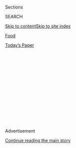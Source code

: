 <div id="app">

<div>

<div>

<div>

<div class="NYTAppHideMasthead css-1q2w90k e1suatyy0">

<div class="section css-ui9rw0 e1suatyy2">

<div class="css-eph4ug er09x8g0">

<div class="css-6n7j50">

</div>

<span class="css-1dv1kvn">Sections</span>

<div class="css-10488qs">

<span class="css-1dv1kvn">SEARCH</span>

</div>

[Skip to content](#site-content)[Skip to site
index](#site-index)

</div>

<div id="masthead-section-label" class="css-1wr3we4 eaxe0e00">

[Food](https://www.nytimes3xbfgragh.onion/section/food)

</div>

<div class="css-10698na e1huz5gh0">

</div>

</div>

<div id="masthead-bar-one" class="section hasLinks css-15hmgas e1csuq9d3">

<div class="css-uqyvli e1csuq9d0">

</div>

<div class="css-1uqjmks e1csuq9d1">

</div>

<div class="css-9e9ivx">

[](https://myaccount.nytimes3xbfgragh.onion/auth/login?response_type=cookie&client_id=vi)

</div>

<div class="css-1bvtpon e1csuq9d2">

[Today’s
Paper](https://www.nytimes3xbfgragh.onion/section/todayspaper)

</div>

</div>

</div>

</div>

<div data-aria-hidden="false">

<div id="site-content" data-role="main">

<div>

<div class="css-1aor85t" style="opacity:0.000000001;z-index:-1;visibility:hidden">

<div class="css-1hqnpie">

<div class="css-epjblv">

<span class="css-17xtcya">[Food](/section/food)</span><span class="css-x15j1o">|</span><span class="css-fwqvlz">At
Lilia in Brooklyn, Missy Robbins Is Cooking Pasta
Again</span>

</div>

<div class="css-k008qs">

<div class="css-1iwv8en">

<span class="css-18z7m18"></span>

<div>

</div>

</div>

<span class="css-1n6z4y">https://nyti.ms/22XZMsG</span>

<div class="css-1705lsu">

<div class="css-4xjgmj">

<div class="css-4skfbu" data-role="toolbar" data-aria-label="Social Media Share buttons, Save button, and Comments Panel with current comment count" data-testid="share-tools">

  - 
  - 
  - 
  - 
    
    <div class="css-6n7j50">
    
    </div>

  - 
  - 

</div>

</div>

</div>

</div>

</div>

</div>

<div class="css-13pd83m">

</div>

<div id="top-wrapper" class="css-1sy8kpn">

<div id="top-slug" class="css-l9onyx">

Advertisement

</div>

[Continue reading the main
story](#after-top)

<div class="ad top-wrapper" style="text-align:center;height:100%;display:block;min-height:250px">

<div id="top" class="place-ad" data-position="top" data-size-key="top">

</div>

</div>

<div id="after-top">

</div>

</div>

<div id="sponsor-wrapper" class="css-1hyfx7x">

<div id="sponsor-slug" class="css-19vbshk">

Supported by

</div>

[Continue reading the main
story](#after-sponsor)

<div id="sponsor" class="ad sponsor-wrapper" style="text-align:center;height:100%;display:block">

</div>

<div id="after-sponsor">

</div>

</div>

[Restaurant
Review](/column/restaurant-review "Restaurant Review")

<div class="css-1vkm6nb ehdk2mb0">

# At Lilia in Brooklyn, Missy Robbins Is Cooking Pasta Again

</div>

<div class="sizeMedium layoutHorizontal css-1ccaq62 ejvbdkh1">

[](https://www.nytimes3xbfgragh.onion/slideshow/2016/03/30/dining/lilia-restaurant-brooklyn.html)

<div class="css-5nx6oe">

## Lilia

<div class="css-1xhl2m">

12 Photos

View Slide Show
<span class="css-t4350i">›</span>

</div>

</div>

<div class="css-79elbk">

<div class="css-hyytny">

</div>

![](https://static01.graylady3jvrrxbe.onion/images/2016/03/30/dining/30REST-LILIA-slide-31ZE/30REST-LILIA-slide-31ZE-articleLarge.jpg?quality=75&auto=webp&disable=upscale)

</div>

<div class="css-17ai7jg e15qwgfe0">

<span class="css-16f3y1r e13ogyst0">Devin Yalkin for The New York
Times</span>

</div>

</div>

<div class="css-170u9t6">

<div class="css-jh549l" data-testid="restaurant-review-header">

<div class="css-83hgbf">

  - Lilia  
    <span class="css-z4hz5">★★★</span>
    Italian
    $$$
    <span>567 Union Avenue</span>
    718-576-3095

</div>

[Reserve a
Table](https://resy.com/cities/ny/lilia?utm_source=nyt&utm_medium=restoprofile&utm_campaign=affiliates&aff_id=c1fe784)

When you make a reservation at an independently reviewed restaurant
through our site, we earn an affiliate commission.

</div>

</div>

<div class="css-xt80pu e12qa4dv0">

<div class="css-18e8msd">

<div class="css-vp77d3 epjyd6m0">

<div class="css-1baulvz">

By [<span class="css-1baulvz last-byline" itemprop="name">Pete
Wells</span>](http://www.nytimes3xbfgragh.onion/by/pete-wells)

</div>

</div>

  - March 29,
    2016

  - 
    
    <div class="css-4xjgmj">
    
    <div class="css-d8bdto" data-role="toolbar" data-aria-label="Social Media Share buttons, Save button, and Comments Panel with current comment count" data-testid="share-tools">
    
      - 
      - 
      - 
      - 
        
        <div class="css-6n7j50">
        
        </div>
    
      - 
      - 
    
    </div>
    
    </div>

</div>

</div>

<div class="section meteredContent css-1r7ky0e" name="articleBody" itemprop="articleBody">

<div class="css-1fanzo5 StoryBodyCompanionColumn">

<div class="css-53u6y8">

My one-sentence review of Lilia for the too-long-didn’t-read crowd:
Missy Robbins is cooking pasta again.

That is all you need to know before you begin plotting a night at this
casual Brooklyn restaurant with Manhattan-level underpinnings. [Lilia’s
menu](http://www.lilianewyork.com/menu/) has many other very good
things, but pasta made by Ms. Robbins is a direct route to happiness
that has been shut off to New Yorkers since she left the two [A
Voce](http://www.nytimes3xbfgragh.onion/2009/11/25/dining/reviews/25rest.html?pagewanted=all)restaurants
in 2013.

Slip a fork into the pappardelle with veal Bolognese. Shiny with just
enough herb-flecked sauce that one noodle peels away from the rest as
you lift, they are rolled so thin that they’re almost weightless. Taste
them, and you notice their delicacy along with the naked simplicity of
the chopped veal gently cooked into tenderness with dark and meaty dried
porcini. There is no milk in this Bolognese and no tomatoes apart from
some juice, but nothing is missing.

Stab an agnolotto, bring a parcel of sheep’s milk ricotta and feta in
gorgeously supple yellow dough to your mouth. It’s been rolled in melted
butter with honey and saffron threads. The perfume is subtle but
insistent, and when it threatens to be too much, you bite into a soft
dried tomato. Why did everybody turn against dried tomatoes? At the
right time, they’re wonderful, and this is one of those times.

</div>

</div>

<div class="css-1fanzo5 StoryBodyCompanionColumn">

<div class="css-53u6y8">

The ricotta gnocchi are tender cheese dumplings that seem to be held
together by nothing but the force of Ms. Robbins’s will. Their sauce is
a crunchy pesto of broccoli and pistachios, spring-green and exciting.

The ruffled edges of long belts called malfadini carry melted butter and
Parmigiano-Reggiano with the peppermint tickle of pink peppercorns. Some
sources call this shape “mafaldine” and say it is named after a
[Princess
Mafalda](http://jenniwiltz.com/the-princess-in-the-concentration-camp/).
Our server said the word meant “badly cut,” but this can’t be right.
There is no badly made pasta at Lilia.

</div>

</div>

<div class="css-79elbk" data-testid="photoviewer-wrapper">

<div class="css-z3e15g" data-testid="photoviewer-wrapper-hidden">

</div>

<div class="css-1a48zt4 ehw59r15" data-testid="photoviewer-children">

![<span class="css-16f3y1r e13ogyst0" data-aria-hidden="true">Missy
Robbins, owner and chef at
Lilia.</span><span class="css-cnj6d5 e1z0qqy90" itemprop="copyrightHolder"><span class="css-1ly73wi e1tej78p0">Credit...</span><span>Devin
Yalkin for The New York
Times</span></span>](https://static01.graylady3jvrrxbe.onion/images/2016/03/30/dining/30RESTAURANT/30RESTAURANT-articleLarge.jpg?quality=75&auto=webp&disable=upscale)

</div>

</div>

<div class="css-1fanzo5 StoryBodyCompanionColumn">

<div class="css-53u6y8">

Like
[Barbuto](http://www.nytimes3xbfgragh.onion/2008/01/09/dining/reviews/09rest.html)
in the West Village, Lilia inhabits the shell of an old garage. This
one, in Williamsburg, is full of bleached wood and white furniture that
seem chosen to reflect the sun coming through the windows and skylights
in the early evening.

And as with Barbuto, the food is Italian, confident and coursing with
energy. The intent of every dish seems to be making you glad you’re
there. Ms. Robbins gets across her points using only a few ingredients
that haven’t been contorted out of shape. She has the assurance of a
chef who has been at it long enough that Barack Obama was a fan of her
cooking at [Spiaggia](http://www.spiaggiarestaurant.com/) in Chicago
before he was the president.

</div>

</div>

<div class="css-1fanzo5 StoryBodyCompanionColumn">

<div class="css-53u6y8">

Now proprietor of her own shop, she stands each night at a bend in the
counter separating Lilia’s dining room and kitchen. To her right is a
wood-burning grill that runs as hot as a forge. The cooks stationed in
front of it look as if they are baking in their jackets, like potatoes.
They gulp water from plastic quarts, enduring the heat while out at the
tables, eyes go wide over the flavors coming off the flames.

One night, there was a quietly smoky chicken leg under spicy olives
mashed with capers and brightened with mint leaves. There were thin
stems of broccoli rabe, too, tasting unusually sweet against the olives.
You could eat this once a week, and it would not stop tasting new.

Another night brought a flank steak of veal wearing fresh herbs and
olive oil. It had been grilled to the soft pink of medium-rare pork, but
its flavor was more precise and nuanced. I wish more restaurants would
find veal of this quality and cook it so simply and well.

But meat is a minor motif. Grilled seafood is a major one, second in
importance only to pasta. The menu separates it into “little fish” of
appetizer size and “big fish,” which aren’t all that big; they’re normal
main courses.

One of these, grilled black bass with exceptional little roasted
potatoes, was spread with a really energetic salsa verde that got extra
lift from tarragon. Raisin- and sage-fueled Marsala (remember Marsala?)
had the right amount of sweetness and zip for a juicy white hunk of
swordfish.

</div>

</div>

<div style="max-width:100%;margin:0 auto">

<div class="css-17dprlf" data-id="100000003859701" data-slug="embed-Pinterest-Restaurants" style="max-width:300px">

</div>

</div>

<div class="css-1fanzo5 StoryBodyCompanionColumn">

<div class="css-53u6y8">

Under little fish, my favorite turned out to be sardines given a
semisweet and citrusy cure, then laid over grilled crostini spread with
soft butter. Sardines and butter are a great combination, and here they
got along even better than usual.

</div>

</div>

<div class="css-1fanzo5 StoryBodyCompanionColumn">

<div class="css-53u6y8">

Some grilled scallops got a bit lost in an excess of yogurt-walnut dip.
But tender grilled baby squid held their own on top of whole sweet
tomatoes, cured and marinated, and so did tiny grilled clams in a tangy
dressing of Calabrian chiles.

The antipasti don’t always look like antipasti. Most of them are
vegetables, some presented like salads (grilled fennel with blood
oranges) and others like side dishes (roasted squash with a sticky
caramelized surface bathed in brown butter).

The bagna cauda, vegetables crowded around a warm dip that, excellently,
contains a huge dose of anchovies, is a more traditional antipasto. So
is the prosciutto listed under “Cocktail snacks.” You drape it on bread
that you spread with butter that’s been creamed with grated
Parmigiano-Reggiano. Then you dab it with pickled mustard seeds soaked
in balsamic vinegar. Then you shake your head a little at how smart Ms.
Robbins is about augmenting classic Italian flavors without stepping all
over them.

Desserts follow that template. The olive oil cake is luxuriously rich,
with a satisfyingly browned crust. A tart of crisp sliced apples is
excellent, too. I wasn’t expecting much from soft-serve gelato with
mix-and-match toppings, but a swirl of vanilla under a spoonful of
walnuts preserved in lemon syrup tasted exactly right.

Lilia is the first and, for now, only restaurant owned and operated by
Ms. Robbins. This makes it something of a rarity: the sole focus of a
midcareer chef who has the maturity to stay away from trends and
novelties, the experience to know what will be delicious, the managerial
skill to pull it off, and the time to make it work.

It’s hard to begrudge her peers’ decisions to leverage success into
sprawling empires. Then when you eat at Lilia, it’s hard not to wonder
if the rest of us are losing something in the bargain.

</div>

</div>

</div>

<div>

</div>

<div>

</div>

<div>

</div>

<div>

<div id="bottom-wrapper" class="css-1ede5it">

<div id="bottom-slug" class="css-l9onyx">

Advertisement

</div>

[Continue reading the main
story](#after-bottom)

<div id="bottom" class="ad bottom-wrapper" style="text-align:center;height:100%;display:block;min-height:90px">

</div>

<div id="after-bottom">

</div>

</div>

</div>

</div>

</div>

## Site Index

<div>

</div>

## Site Information Navigation

  - [© <span>2020</span> <span>The New York Times
    Company</span>](https://help.nytimes3xbfgragh.onion/hc/en-us/articles/115014792127-Copyright-notice)

<!-- end list -->

  - [NYTCo](https://www.nytco.com/)
  - [Contact
    Us](https://help.nytimes3xbfgragh.onion/hc/en-us/articles/115015385887-Contact-Us)
  - [Work with us](https://www.nytco.com/careers/)
  - [Advertise](https://nytmediakit.com/)
  - [T Brand Studio](http://www.tbrandstudio.com/)
  - [Your Ad
    Choices](https://www.nytimes3xbfgragh.onion/privacy/cookie-policy#how-do-i-manage-trackers)
  - [Privacy](https://www.nytimes3xbfgragh.onion/privacy)
  - [Terms of
    Service](https://help.nytimes3xbfgragh.onion/hc/en-us/articles/115014893428-Terms-of-service)
  - [Terms of
    Sale](https://help.nytimes3xbfgragh.onion/hc/en-us/articles/115014893968-Terms-of-sale)
  - [Site
    Map](https://spiderbites.nytimes3xbfgragh.onion)
  - [Help](https://help.nytimes3xbfgragh.onion/hc/en-us)
  - [Subscriptions](https://www.nytimes3xbfgragh.onion/subscription?campaignId=37WXW)

</div>

</div>

</div>

</div>
